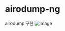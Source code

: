 # airodump-ng
airodump 구현
![image](https://github.com/BoB12-sumin/airodump-ng/assets/66521935/bf3b87fa-9045-4765-bacd-efec56e58cf2)
